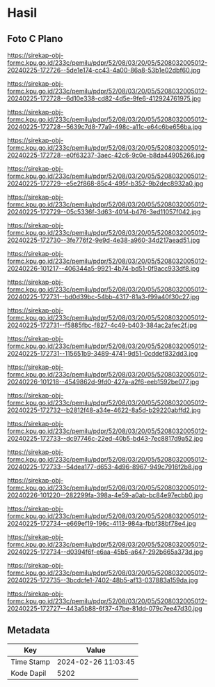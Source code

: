# Hasil

## Foto C Plano

https://sirekap-obj-formc.kpu.go.id/233c/pemilu/pdpr/52/08/03/20/05/5208032005012-20240225-172726--5de1e174-cc43-4a00-86a8-53b1e02dbf60.jpg

https://sirekap-obj-formc.kpu.go.id/233c/pemilu/pdpr/52/08/03/20/05/5208032005012-20240225-172728--6d10e338-cd82-4d5e-9fe6-412924761975.jpg

https://sirekap-obj-formc.kpu.go.id/233c/pemilu/pdpr/52/08/03/20/05/5208032005012-20240225-172728--5639c7d8-77a9-498c-a11c-e64c6be656ba.jpg

https://sirekap-obj-formc.kpu.go.id/233c/pemilu/pdpr/52/08/03/20/05/5208032005012-20240225-172728--e0f63237-3aec-42c6-9c0e-b8da44905266.jpg

https://sirekap-obj-formc.kpu.go.id/233c/pemilu/pdpr/52/08/03/20/05/5208032005012-20240225-172729--e5e2f868-85c4-495f-b352-9b2dec8932a0.jpg

https://sirekap-obj-formc.kpu.go.id/233c/pemilu/pdpr/52/08/03/20/05/5208032005012-20240225-172729--05c5336f-3d63-4014-b476-3ed11057f042.jpg

https://sirekap-obj-formc.kpu.go.id/233c/pemilu/pdpr/52/08/03/20/05/5208032005012-20240225-172730--3fe776f2-9e9d-4e38-a960-34d217aead51.jpg

https://sirekap-obj-formc.kpu.go.id/233c/pemilu/pdpr/52/08/03/20/05/5208032005012-20240226-101217--406344a5-9921-4b74-bd51-0f9acc933df8.jpg

https://sirekap-obj-formc.kpu.go.id/233c/pemilu/pdpr/52/08/03/20/05/5208032005012-20240225-172731--bd0d39bc-54bb-4317-81a3-f99a40f30c27.jpg

https://sirekap-obj-formc.kpu.go.id/233c/pemilu/pdpr/52/08/03/20/05/5208032005012-20240225-172731--f5885fbc-f827-4c49-b403-384ac2afec2f.jpg

https://sirekap-obj-formc.kpu.go.id/233c/pemilu/pdpr/52/08/03/20/05/5208032005012-20240225-172731--115651b9-3489-4741-9d51-0cddef832dd3.jpg

https://sirekap-obj-formc.kpu.go.id/233c/pemilu/pdpr/52/08/03/20/05/5208032005012-20240226-101218--4549862d-9fd0-427a-a2f6-eeb1592be077.jpg

https://sirekap-obj-formc.kpu.go.id/233c/pemilu/pdpr/52/08/03/20/05/5208032005012-20240225-172732--b2812f48-a34e-4622-8a5d-b29220abffd2.jpg

https://sirekap-obj-formc.kpu.go.id/233c/pemilu/pdpr/52/08/03/20/05/5208032005012-20240225-172733--dc97746c-22ed-40b5-bd43-7ec8817d9a52.jpg

https://sirekap-obj-formc.kpu.go.id/233c/pemilu/pdpr/52/08/03/20/05/5208032005012-20240225-172733--54dea177-d653-4d96-8967-949c7916f2b8.jpg

https://sirekap-obj-formc.kpu.go.id/233c/pemilu/pdpr/52/08/03/20/05/5208032005012-20240226-101220--282299fa-398a-4e59-a0ab-bc84e97ecbb0.jpg

https://sirekap-obj-formc.kpu.go.id/233c/pemilu/pdpr/52/08/03/20/05/5208032005012-20240225-172734--e669ef19-196c-4113-984a-fbbf38bf78e4.jpg

https://sirekap-obj-formc.kpu.go.id/233c/pemilu/pdpr/52/08/03/20/05/5208032005012-20240225-172734--d0394f6f-e6aa-45b5-a647-292b665a373d.jpg

https://sirekap-obj-formc.kpu.go.id/233c/pemilu/pdpr/52/08/03/20/05/5208032005012-20240225-172735--3bcdcfe1-7402-48b5-af13-037883a159da.jpg

https://sirekap-obj-formc.kpu.go.id/233c/pemilu/pdpr/52/08/03/20/05/5208032005012-20240225-172727--443a5b88-6f37-47be-81dd-079c7ee47d30.jpg


## Metadata

| Key        | Value               |
| ---------- | ------------------- |
| Time Stamp | 2024-02-26 11:03:45 |
| Kode Dapil | 5202                |



